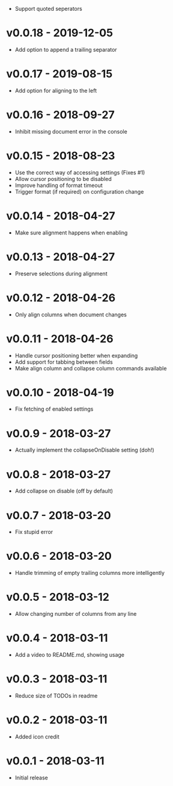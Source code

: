- Support quoted seperators

# v0.0.18 - 2019-12-05
- Add option to append a trailing separator

# v0.0.17 - 2019-08-15
- Add option for aligning to the left

# v0.0.16 - 2018-09-27
- Inhibit missing document error in the console

# v0.0.15 - 2018-08-23
- Use the correct way of accessing settings (Fixes #1)
- Allow cursor positioning to be disabled
- Improve handling of format timeout
- Trigger format (if required) on configuration change

# v0.0.14 - 2018-04-27
- Make sure alignment happens when enabling

# v0.0.13 - 2018-04-27
- Preserve selections during alignment

# v0.0.12 - 2018-04-26
- Only align columns when document changes

# v0.0.11 - 2018-04-26
- Handle cursor positioning better when expanding
- Add support for tabbing between fields
- Make align column and collapse column commands available

# v0.0.10 - 2018-04-19
- Fix fetching of enabled settings

# v0.0.9 - 2018-03-27
- Actually implement the collapseOnDisable setting (doh!)

# v0.0.8 - 2018-03-27
- Add collapse on disable (off by default)

# v0.0.7 - 2018-03-20
- Fix stupid error

# v0.0.6 - 2018-03-20
- Handle trimming of empty trailing columns more intelligently

# v0.0.5 - 2018-03-12
- Allow changing number of columns from any line

# v0.0.4 - 2018-03-11
- Add a video to README.md, showing usage

# v0.0.3 - 2018-03-11
- Reduce size of TODOs in readme

# v0.0.2 - 2018-03-11
- Added icon credit

# v0.0.1 - 2018-03-11
- Initial release
